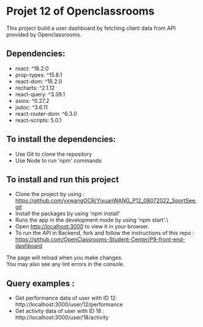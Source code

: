 # Projet 12 of Openclassrooms

This project build a user dashboard by fetching client data from API provided by Openclassrooms. 
## Dependencies: 

- react: ^18.2.0
- prop-types: ^15.8.1
- react-dom: ^18.2.0
- recharts: ^2.1.12
- react-query: ^3.39.1
- axios: ^0.27.2
- jsdoc: ^3.6.11
- react-router-dom: ^6.3.0
- react-scripts: 5.0.1

## To install the dependencies:
- Use Git to clone the repository
- Use Node to run 'npm' commands

## To install and run this project
- Clone the project by using : https://github.com/yxwangOCR/YixuanWANG_P12_08072022_SportSee.git 
- Install the packages by using 'npm install'
- Runs the app in the development mode by using 'npm start'.\
- Open [http://localhost:3000](http://localhost:3000) to view it in your browser.
- To run the API in Backend, fork and follow the instructions of this repo : https://github.com/OpenClassrooms-Student-Center/P9-front-end-dashboard 

The page will reload when you make changes.\
You may also see any lint errors in the console.

## Query examples : 
- Get performance data of user with ID 12:  http://localhost:3000/user/12/performance 
- Get activity data of user with ID 18 : http://localhost:3000/user/18/activity